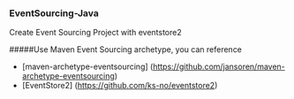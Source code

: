 ### EventSourcing-Java
Create Event Sourcing Project with  eventstore2

#####Use Maven Event Sourcing archetype, you can reference
- [maven-archetype-eventsourcing] (https://github.com/jansoren/maven-archetype-eventsourcing)
- [EventStore2] (https://github.com/ks-no/eventstore2) 

